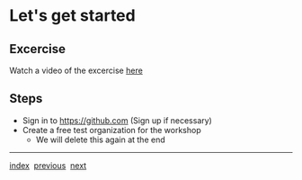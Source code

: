 # Let's get started

## Excercise
Watch a video of the excercise [here](https://youtu.be/DWUqC2_VukM)

## Steps
- Sign in to https://github.com (Sign up if necessary)
- Create a free test organization for the workshop
  - We will delete this again at the end

---
[index](index.md)&nbsp;&nbsp;[previous](Introduction.md)&nbsp;&nbsp;[next](Runners.md)